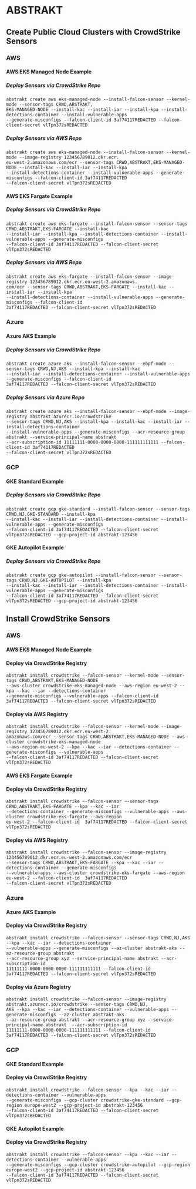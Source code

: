 # ABSTRAKT

## Create Public Cloud Clusters with CrowdStrike Sensors

### AWS

#### AWS EKS Managed Node Example

##### Deploy Sensors via CrowdStrike Repo

```
abstrakt create aws eks-managed-node --install-falcon-sensor --kernel-mode --sensor-tags CRWD,ABSTRAKT,
EKS-MANAGED-NODE --install-kac --install-iar --install-kpa --install-detections-container --install-vulnerable-apps 
--generate-misconfigs --falcon-client-id 3af74117REDACTED --falcon-client-secret vlTpn372sREDACTED
```

##### Deploy Sensors via AWS Repo

```
abstrakt create aws eks-managed-node --install-falcon-sensor --kernel-mode --image-registry 123456789012.dkr.ecr.
eu-west-2.amazonaws.com/ecr --sensor-tags CRWD,ABSTRAKT,EKS-MANAGED-NODE --install-kac --install-iar --install-kpa 
--install-detections-container --install-vulnerable-apps --generate-misconfigs --falcon-client-id 3af74117REDACTED 
--falcon-client-secret vlTpn372sREDACTED
```

#### AWS EKS Fargate Example

##### Deploy Sensors via CrowdStrike Repo

```
abstrakt create aws eks-fargate --install-falcon-sensor --sensor-tags CRWD,ABSTRAKT,EKS-FARGATE --install-kac 
--install-iar --install-kpa --install-detections-container --install-vulnerable-apps --generate-misconfigs 
--falcon-client-id 3af74117REDACTED --falcon-client-secret vlTpn372sREDACTED
```

##### Deploy Sensors via AWS Repo

```
abstrakt create aws eks-fargate --install-falcon-sensor --image-registry 123456789012.dkr.ecr.eu-west-2.amazonaws.
com/ecr --sensor-tags CRWD,ABSTRAKT,EKS-FARGATE --install-kac --install-iar --install-kpa 
--install-detections-container --install-vulnerable-apps --generate-misconfigs --falcon-client-id 
3af74117REDACTED --falcon-client-secret vlTpn372sREDACTED
```

### Azure

#### Azure AKS Example

##### Deploy Sensors via CrowdStrike Repo

```
abstrakt create azure aks --install-falcon-sensor --ebpf-mode --sensor-tags CRWD,NJ,AKS --install-kpa --install-kac 
--install-iar --install-detections-container --install-vulnerable-apps --generate-misconfigs --falcon-client-id 
3af74117REDACTED --falcon-client-secret vlTpn372sREDACTED
```

##### Deploy Sensors via Azure Repo

```
abstrakt create azure aks --install-falcon-sensor --ebpf-mode --image-registry abstrakt.azurecr.io/crowdstrike 
--sensor-tags CRWD,NJ,AKS --install-kpa --install-kac --install-iar --install-detections-container 
--install-vulnerable-apps --generate-misconfigs --acr-resource-group abstrakt --service-principal-name abstrakt 
--acr-subscription-id 11111111-0000-0000-0000-111111111111 --falcon-client-id 3af74117REDACTED 
--falcon-client-secret vlTpn372sREDACTED
```

### GCP

#### GKE Standard Example

##### Deploy Sensors via CrowdStrike Repo

```
abstrakt create gcp gke-standard --install-falcon-sensor --sensor-tags CRWD,NJ,GKE-STANDARD --install-kpa 
--install-kac --install-iar --install-detections-container --install-vulnerable-apps --generate-misconfigs 
--falcon-client-id 3af74117REDACTED --falcon-client-secret vlTpn372sREDACTED --gcp-project-id abstrakt-123456
```

#### GKE Autopilot Example

##### Deploy Sensors via CrowdStrike Repo

```
abstrakt create gcp gke-autopilot --install-falcon-sensor --sensor-tags CRWD,NJ,GKE-AUTOPILOT --install-kpa 
--install-kac --install-iar --install-detections-container --install-vulnerable-apps --generate-misconfigs 
--falcon-client-id 3af74117REDACTED --falcon-client-secret vlTpn372sREDACTED --gcp-project-id abstrakt-123456
```

## Install CrowdStrike Sensors

### AWS

#### AWS EKS Managed Node Example

#### Deploy via CrowdStrike Registry

```
abstrakt install crowdstrike --falcon-sensor --kernel-mode --sensor-tags CRWD,ABSTRAKT,EKS-MANAGED-NODE 
--aws-cluster crowdstrike-eks-managed-node --aws-region eu-west-2 --kpa --kac --iar --detections-container 
--generate-misconfigs --vulnerable-apps --falcon-client-id 3af74117REDACTED --falcon-client-secret vlTpn372sREDACTED
```

#### Deploy via AWS Registry

```
abstrakt install crowdstrike --falcon-sensor --kernel-mode --image-registry 123456789012.dkr.ecr.eu-west-2.
amazonaws.com/ecr --sensor-tags CRWD,ABSTRAKT,EKS-MANAGED-NODE --aws-cluster crowdstrike-eks-managed-node 
--aws-region eu-west-2 --kpa --kac --iar --detections-container --generate-misconfigs --vulnerable-apps 
--falcon-client-id 3af74117REDACTED --falcon-client-secret vlTpn372sREDACTED
```

#### AWS EKS Fargate Example

#### Deploy via CrowdStrike Registry

```
abstrakt install crowdstrike --falcon-sensor --sensor-tags CRWD,ABSTRAKT,EKS-FARGATE --kpa --kac --iar 
--detections-container --generate-misconfigs --vulnerable-apps --aws-cluster crowdstrike-eks-fargate --aws-region 
eu-west-2 --falcon-client-id  3af74117REDACTED --falcon-client-secret vlTpn372sREDACTED
```

#### Deploy via AWS Registry

```
abstrakt install crowdstrike --falcon-sensor --image-registry 123456789012.dkr.ecr.eu-west-2.amazonaws.com/ecr 
--sensor-tags CRWD,ABSTRAKT,EKS-FARGATE --kpa --kac --iar --detections-container --generate-misconfigs 
--vulnerable-apps --aws-cluster crowdstrike-eks-fargate --aws-region eu-west-2 --falcon-client-id  3af74117REDACTED 
--falcon-client-secret vlTpn372sREDACTED
```

### Azure

#### Azure AKS Example

#### Deploy via CrowdStrike Registry

```
abstrakt install crowdstrike --falcon-sensor --sensor-tags CRWD,NJ,AKS --kpa --kac --iar --detections-container 
--vulnerable-apps --generate-misconfigs --az-cluster abstrakt-aks --az-resource-group abstrakt 
--acr-resource-group xyz --service-principal-name abstrakt --acr-subscription-id 
11111111-0000-0000-0000-111111111111 --falcon-client-id 3af74117REDACTED --falcon-client-secret vlTpn372sREDACTED
```

#### Deploy via Azure Registry

```
abstrakt install crowdstrike --falcon-sensor --image-registry abstrakt.azurecr.io/crowdstrike --sensor-tags CRWD,NJ,
AKS --kpa --kac --iar --detections-container --vulnerable-apps --generate-misconfigs --az-cluster abstrakt-aks 
--az-resource-group abstrakt --acr-resource-group xyz --service-principal-name abstrakt  --acr-subscription-id 
11111111-0000-0000-0000-111111111111 --falcon-client-id 3af74117REDACTED --falcon-client-secret vlTpn372sREDACTED
```

### GCP

#### GKE Standard Example

#### Deploy via CrowdStrike Registry

```
abstrakt install crowdstrike --falcon-sensor --kpa --kac --iar --detections-container --vulnerable-apps 
--generate-misconfigs --gcp-cluster crowdstrike-gke-standard --gcp-region europe-west2 --gcp-project-id abstrakt-123456 
--falcon-client-id 3af74117REDACTED --falcon-client-secret vlTpn372sREDACTED
```

#### GKE Autopilot Example

#### Deploy via CrowdStrike Registry

```
abstrakt install crowdstrike --falcon-sensor --kpa --kac --iar --detections-container --vulnerable-apps 
--generate-misconfigs --gcp-cluster crowdstrike-autopilot --gcp-region europe-west2 --gcp-project-id abstrakt-123456 
--falcon-client-id 3af74117REDACTED --falcon-client-secret vlTpn372sREDACTED
```
